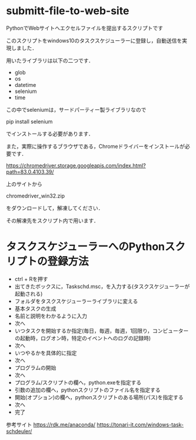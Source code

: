 # submitt-file-to-web-site
PythonでWebサイトへエクセルファイルを提出するスクリプトです

このスクリプトをwindows10のタスクスケジューラーに登録し，自動送信を実現しました．

用いたライブラリは以下の二つです．
- glob
- os
- datetime
- selenium
- time

この中でseleniumは，サードパーティー製ライブラリなので

pip install selenium

でインストールする必要があります．

また，実際に操作するブラウザである，Chromeドライバーをインストールが必要です．

https://chromedriver.storage.googleapis.com/index.html?path=83.0.4103.39/

上のサイトから

chromedriver_win32.zip

をダウンロードして，解凍してください．

その解凍先をスクリプト内で用います．

# タスクスケジューラーへのPythonスクリプトの登録方法
- ctrl + Rを押す
- 出てきたボックスに，Taskschd.msc，を入力する(タスクスケジューラーが起動される)
- フォルダをタスクスケジューラーライブラリに変える
- 基本タスクの生成
- 名前と説明をわかるように入力
- 次へ
- いつタスクを開始するか指定(毎日，毎週，毎週，1回限り，コンピューターの起動時，ログオン時，特定のイベントへのログの記録時)
- 次へ
- いつやるかを具体的に指定
- 次へ
- プログラムの開始
- 次へ
- プログラム/スクリプトの欄へ，python.exeを指定する
- 引数の追加の欄へ，pythonスクリプトのファイル名を指定する
- 開始(オプション)の欄へ，pythonスクリプトのある場所(パス)を指定する
- 次へ
- 完了

参考サイト
https://rdk.me/anaconda/
https://tonari-it.com/windows-task-schdeuler/
